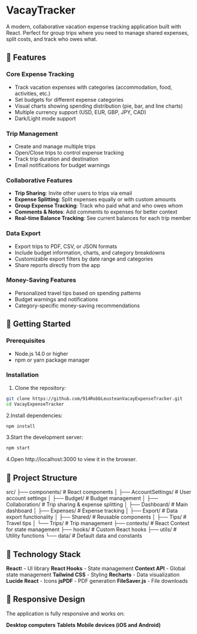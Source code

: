 # VacayTracker

A modern, collaborative vacation expense tracking application built with React. Perfect for group trips where you need to manage shared expenses, split costs, and track who owes what.

## 🌟 Features

### Core Expense Tracking
- Track vacation expenses with categories (accommodation, food, activities, etc.)
- Set budgets for different expense categories
- Visual charts showing spending distribution (pie, bar, and line charts)
- Multiple currency support (USD, EUR, GBP, JPY, CAD)
- Dark/Light mode support

### Trip Management
- Create and manage multiple trips
- Open/Close trips to control expense tracking
- Track trip duration and destination
- Email notifications for budget warnings

### Collaborative Features
- **Trip Sharing**: Invite other users to trips via email
- **Expense Splitting**: Split expenses equally or with custom amounts
- **Group Expense Tracking**: Track who paid what and who owes whom
- **Comments & Notes**: Add comments to expenses for better context
- **Real-time Balance Tracking**: See current balances for each trip member

### Data Export
- Export trips to PDF, CSV, or JSON formats
- Include budget information, charts, and category breakdowns
- Customizable export filters by date range and categories
- Share reports directly from the app

### Money-Saving Features
- Personalized travel tips based on spending patterns
- Budget warnings and notifications
- Category-specific money-saving recommendations

## 🚀 Getting Started

### Prerequisites
- Node.js 14.0 or higher
- npm or yarn package manager

### Installation

1. Clone the repository:
```bash
git clone https://github.com/914RobbLeusteanVacayExpenseTracker.git
cd VacayExpenseTracker 
```
2.Install dependencies:
```bash
npm install
```
3.Start the development server:
```bash
npm start
```
4.Open http://localhost:3000 to view it in the browser.

## 📁 Project Structure
src/
├── components/           # React components
│   ├── AccountSettings/  # User account settings
│   ├── Budget/          # Budget management
│   ├── Collaboration/   # Trip sharing & expense splitting
│   ├── Dashboard/       # Main dashboard
│   ├── Expenses/        # Expense tracking
│   ├── Export/          # Data export functionality
│   ├── Shared/          # Reusable components
│   ├── Tips/            # Travel tips
│   └── Trips/           # Trip management
├── contexts/            # React Context for state management
├── hooks/               # Custom React hooks
├── utils/               # Utility functions
└── data/                # Default data and constants

## 🔧 Technology Stack

**React**t - UI library
**React Hooks** - State management
**Context API** - Global state management
**Tailwind CSS** - Styling
**Recharts** - Data visualization
**Lucide React** - Icons
**jsPDF** - PDF generation
**FileSaver.js** - File downloads

## 📱 Responsive Design

The application is fully responsive and works on:

**Desktop computers**
**Tablets**
**Mobile devices (iOS and Android)**



